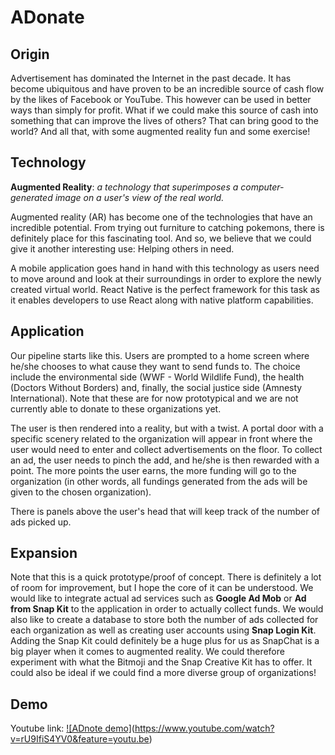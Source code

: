 # ADonate

## Origin

Advertisement has dominated the Internet in the past decade. It has become ubiquitous and have proven to be an incredible source of cash flow by the likes of Facebook or YouTube. This however can be used in better ways than simply for profit. What if we could make this source of cash into something that can improve the lives of others? That can bring good to the world? And all that, with some augmented reality fun and some exercise!


## Technology

**Augmented Reality**: _a technology that superimposes a computer-generated image on a user's view of the real world._

Augmented reality (AR) has become one of the technologies that have an incredible potential. From trying out furniture to catching pokemons, there is definitely place for this fascinating tool. And so, we believe that we could give it another interesting use: Helping others in need. 

A mobile application goes hand in hand with this technology as users need to move around and look at their surroundings in order to explore the newly created virtual world. React Native is the perfect framework for this task as it enables developers to use React along with native platform capabilities. 


## Application

Our pipeline starts like this. Users are prompted to a home screen where he/she chooses to what cause they want to send funds to. The choice include the environmental side (WWF - World Wildlife Fund), the health (Doctors Without Borders) and, finally, the social justice side (Amnesty International). Note that these are for now prototypical and we are not currently able to donate to these organizations yet. 

The user is then rendered into a reality, but with a twist. A portal door with a specific scenery related to the organization will appear in front where the user would need to enter and collect advertisements on the floor. To collect an ad, the user needs to pinch the add, and he/she is then rewarded with a point. The more points the user earns, the more funding will go to the organization (in other words, all fundings generated from the ads will be given to the chosen organization).

There is panels above the user's head that will keep track of the number of ads picked up.


## Expansion

Note that this is a quick prototype/proof of concept. There is definitely a lot of room for improvement, but I hope the core of it can be understood. We would like to integrate actual ad services such as **Google Ad Mob** or **Ad from Snap Kit** to the application in order to actually collect funds. We would also like to create a database to store both the number of ads collected for each organization as well as creating user accounts using **Snap Login Kit**. Adding the Snap Kit could definitely be a huge plus for us as SnapChat is a big player when it comes to augmented reality. We could therefore experiment with what the Bitmoji and the Snap Creative Kit has to offer. It could also be ideal if we could find a more diverse group of organizations!

## Demo

Youtube link: [![ADnote demo]](gallery.jpg)(https://www.youtube.com/watch?v=rU9IfiS4YV0&feature=youtu.be)